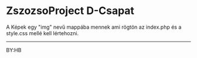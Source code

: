 # ZszozsoProject D-Csapat

A Képek egy "img" nevű mappába mennek ami rögtön az index.php és a style.css mellé kell lértehozni.
***************************************************************************************************
BY:HB
